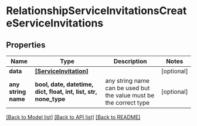 # RelationshipServiceInvitationsCreateServiceInvitations


## Properties
Name | Type | Description | Notes
------------ | ------------- | ------------- | -------------
**data** | [**[ServiceInvitation]**](ServiceInvitation.md) |  | [optional] 
**any string name** | **bool, date, datetime, dict, float, int, list, str, none_type** | any string name can be used but the value must be the correct type | [optional]

[[Back to Model list]](../README.md#documentation-for-models) [[Back to API list]](../README.md#documentation-for-api-endpoints) [[Back to README]](../README.md)


